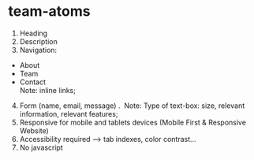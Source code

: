 # team-atoms

1. Heading
2. Description
3. Navigation: 
  * About
  * Team
  * Contact  
   Note: inline links;
4. Form (name, email, message) . 
  Note: Type of text-box: size, relevant information, relevant features;
5. Responsive for mobile and tablets devices (Mobile First & Responsive Website)
6. Accessibility required --> tab indexes, color contrast...
7. No javascript
